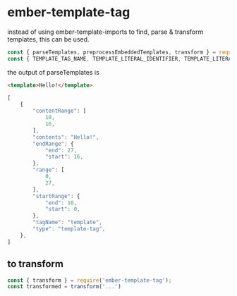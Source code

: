 # ember-template-tag

instead of using ember-template-imports to find, parse & transform templates, this can be used.

```js
const { parseTemplates, preprocessEmbeddedTemplates, transform } = require('ember-template-tag');
const { TEMPLATE_TAG_NAME, TEMPLATE_LITERAL_IDENTIFIER, TEMPLATE_LITERAL_MODULE_SPECIFIER } = require('ember-template-tag');
```

the output of parseTemplates is
```html
<template>Hello!</template>
```

```js
[
    {
        "contentRange": [
            10,
            16,
        ],
        "contents": "Hello!",
        "endRange": {
            "end": 27,
            "start": 16,
        },
        "range": [
            0,
            27,
        ],
        "startRange": {
            "end": 10,
            "start": 0,
        },
        "tagName": "template",
        "type": "template-tag",
    },
]
```


## to transform

```js
const { transform } = require('ember-template-tag');
const transformed = transform('...')
```
